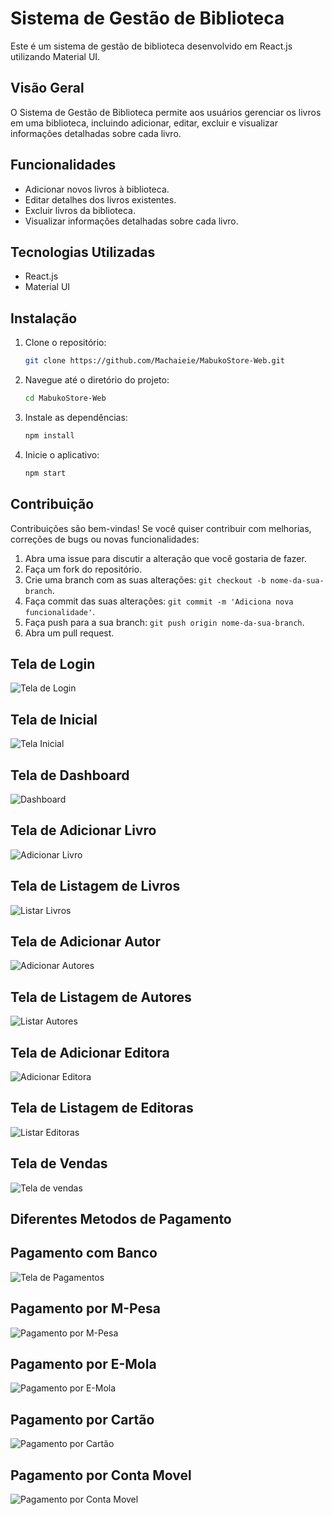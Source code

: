 # Sistema de Gestão de Biblioteca

Este é um sistema de gestão de biblioteca desenvolvido em React.js utilizando Material UI.

## Visão Geral

O Sistema de Gestão de Biblioteca permite aos usuários gerenciar os livros em uma biblioteca, incluindo adicionar, editar, excluir e visualizar informações detalhadas sobre cada livro.

## Funcionalidades

- Adicionar novos livros à biblioteca.
- Editar detalhes dos livros existentes.
- Excluir livros da biblioteca.
- Visualizar informações detalhadas sobre cada livro.

## Tecnologias Utilizadas

- React.js
- Material UI

## Instalação

1. Clone o repositório:

   ```bash
   git clone https://github.com/Machaieie/MabukoStore-Web.git
   ```

2. Navegue até o diretório do projeto:

   ```bash
   cd MabukoStore-Web
   ```

3. Instale as dependências:

   ```bash
   npm install
   ```

4. Inicie o aplicativo:

   ```bash
   npm start
   ```

## Contribuição

Contribuições são bem-vindas! Se você quiser contribuir com melhorias, correções de bugs ou novas funcionalidades:

1. Abra uma issue para discutir a alteração que você gostaria de fazer.
2. Faça um fork do repositório.
3. Crie uma branch com as suas alterações: `git checkout -b nome-da-sua-branch`.
4. Faça commit das suas alterações: `git commit -m 'Adiciona nova funcionalidade'`.
5. Faça push para a sua branch: `git push origin nome-da-sua-branch`.
6. Abra um pull request.

## Tela de Login

![Tela de Login](./src/assets/pictures/telaLogin.png)

## Tela de Inicial

![Tela Inicial](./src/assets/pictures/home.png)

## Tela de Dashboard

![Dashboard](./src/assets/pictures/dashboard.png)

## Tela de Adicionar Livro

![Adicionar Livro](./src/assets/pictures/addBook.png)

## Tela de Listagem de Livros

![Listar Livros](./src/assets/pictures/listBook.png)

## Tela de Adicionar Autor

![Adicionar Autores](./src/assets/pictures/addAuthor.png)

## Tela de Listagem de Autores

![Listar Autores](./src/assets/pictures/listAuthors.png)

## Tela de Adicionar Editora

![Adicionar Editora](./src/assets/pictures/addPublisher.png)

## Tela de Listagem de Editoras

![Listar Editoras](./src/assets/pictures/listPublishers.png)

## Tela de Vendas

![Tela de vendas](./src/assets/pictures/addSale.png)


##  Diferentes Metodos de Pagamento

## Pagamento com Banco
![Tela de Pagamentos](./src/assets/pictures/payment.png)

## Pagamento por M-Pesa
![Pagamento por M-Pesa](./src/assets/pictures/mpesa.png)

## Pagamento por E-Mola
![Pagamento por E-Mola](./src/assets/pictures/emola.png)

## Pagamento por Cartão
![Pagamento por Cartão](./src/assets/pictures/cartao.png)

## Pagamento por Conta Movel
![Pagamento por Conta Movel](./src/assets/pictures/contamovek.png)

